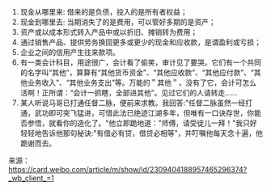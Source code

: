 1. 现金从哪里来: 借来的是负债，投入的是所有者权益；
2. 现金到哪里去: 当期消失了的是费用，可以管好多期的是资产；
3. 资产或以成本形式转入产品中或以折旧、摊销转为费用；
4. 通过销售产品、提供劳务换回更多或更少的现金和应收款，是谓盈利或亏损；
5. 企业之间的信用产生往来款项。
6. 有一类会计科目，用途很广，会计看了偷笑，审计见了要哭。它们有一个共同的名字叫“其他”，算算有“其他货币资金”、“其他应收款”、“其他应付款”、“其他业务收入”、“其他业务支出”等。万能的＂其他＂，没有了它，会计可怎么活啊！正所谓：“会计一抓瞎，全部进其他”。见过它们的人请转走……
7. 某人听说马哥已打通任督二脉，便前来求教。我回答:"任督二脉虽然一经打通，武功即可突飞猛进，可惜此法已绝迹江湖多年，但唯有一口诀存世，你能否参悟，就看你的造化了。"他立即跪地道："师傅，请受徒儿一拜！"我只好轻轻地告诉他那句秘诀:"有借必有贷，借贷必相等"，并叮嘱他每天念十遍，他跪谢而去。

来源：https://card.weibo.com/article/m/show/id/2309404188957465296374?_wb_client_=1